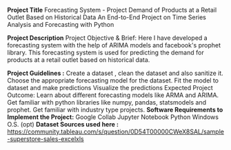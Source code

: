 **Project Title**
Forecasting System - Project Demand of Products at a Retail Outlet Based on Historical Data
An End-to-End Project on Time Series Analysis and Forecasting with Python

**Project Description**
Project Objective & Brief: Here I have developed a forecasting system with the help of ARIMA models and facebook's prophet library. This forecasting system is used for predicting the demand for products at a retail outlet based on historical data.

**Project Guidelines :**
Create a dataset , clean the dataset and also sanitize it.
Choose the appropriate forecasting model for the dataset.
Fit the model to dataset and make predictions
Visualize the predictions
Expected Project Outcome:
Learn about different forecasting models like ARMA and ARIMA.
Get familiar with python libraries like numpy, pandas, statsmodels and prophet.
Get familiar with industry type projects.
**Software Requirements to Implement the Project:**
Google Collab
Jupyter Notebook
Python
Windows O.S. (opt)
**Dataset Sources used here :**
https://community.tableau.com/s/question/0D54T00000CWeX8SAL/sample-superstore-sales-excelxls
